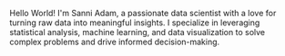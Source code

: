 Hello World! I'm Sanni Adam, a passionate data scientist with a love for turning raw data into meaningful insights.
I specialize in leveraging statistical analysis, machine learning, and data visualization 
to solve complex problems and drive informed decision-making.
